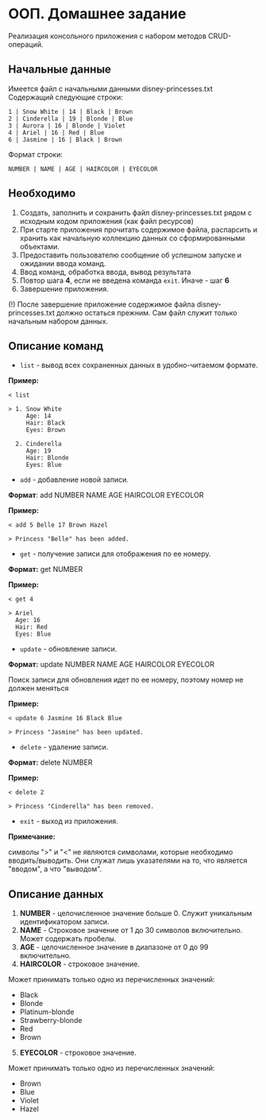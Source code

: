 # ООП. Домашнее задание

Реализация консольного
приложения с набором методов
CRUD-операций.

## Начальные данные

Имеется файл с начальными данными
disney-princesses.txt
Содержащий следующие строки:

	1 | Snow White | 14 | Black | Brown
	2 | Cinderella | 19 | Blonde | Blue
	3 | Aurora | 16 | Blonde | Violet
	4 | Ariel | 16 | Red | Blue
	6 | Jasmine | 16 | Black | Brown

Формат строки:

	NUMBER | NAME | AGE | HAIRCOLOR | EYECOLOR

## Необходимо

1. Создать, заполнить и сохранить файл disney-princesses.txt рядом с исходным кодом
приложения (как файл ресурсов)
2. При старте приложения прочитать содержимое файла, распарсить и хранить как начальную
коллекцию данных со сформированными объектами.
3. Предоставить пользователю сообщение об успешном запуске и ожидании ввода команд.
4. Ввод команд, обработка ввода, вывод результата
5. Повтор шага **4**, если не введена команда `exit`. Иначе - шаг **6**
6. Завершение приложения.

(!) После завершение приложение содержимое файла disney-princesses.txt должно остаться
прежним. Сам файл служит только начальным набором данных.

## Описание команд

* `list` - вывод всех сохраненных данных в удобно-читаемом формате.

**Пример:**

	< list

	> 1. Snow White
	  	 Age: 14
	  	 Hair: Black
	  	 Eyes: Brown

	  2. Cinderella
	     Age: 19
	     Hair: Blonde
	     Eyes: Blue

* `add` - добавление новой записи.

**Формат**: add NUMBER NAME AGE HAIRCOLOR EYECOLOR

**Пример:**

	< add 5 Belle 17 Brown Hazel

	> Princess "Belle" has been added.

* `get` - получение записи для отображения по ее номеру.

**Формат:** get NUMBER

**Пример:**

	< get 4

	> Ariel
	  Age: 16
	  Hair: Red
	  Eyes: Blue

* `update` - обновление записи.

**Формат:** update NUMBER NAME AGE HAIRCOLOR EYECOLOR

Поиск записи для обновления идет по ее номеру, поэтому номер не должен меняться

**Пример:**

	< update 6 Jasmine 16 Black Blue
	
	> Princess "Jasmine" has been updated.

* `delete` - удаление записи.

**Формат:** delete NUMBER

**Пример:**

	< delete 2

	> Princess "Cinderella" has been removed.

* `exit` - выход из приложения.

**Примечание:**

символы ">" и "<" не являются символами, которые необходимо вводить/выводить.
Они служат лишь указателями на то, что является "вводом", а что "выводом".

## Описание данных

1. **NUMBER** - целочисленное значение больше 0. Служит уникальным идентификатором записи.
2. **NAME** - Строковое значение от 1 до 30 символов включительно. Может содержать пробелы.
3. **AGE** - целочисленное значение в диапазоне от 0 до 99 включительно.
4. **HAIRCOLOR** - строковое значение.

Может принимать только одно из перечисленных значений:

- Black
- Blonde
- Platinum-blonde
- Strawberry-blonde
- Red
- Brown
5. **EYECOLOR** - строковое значение.

Может принимать только одно из перечисленных значений:

- Brown
- Blue
- Violet
- Hazel